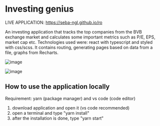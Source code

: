 # Investing genius

LIVE APPLICATION: https://seba-ngl.github.io/ro


An investing application that tracks the top companies from the BVB exchange market and calculates some important metrics such as P/E, EPS, market cap etc.
Technologies used were: react with typescript and styled with css/scss. It contains routing, generating pages based on data from a file, graphs from Recharts.


![image](https://user-images.githubusercontent.com/102463065/202267695-b9fb3b49-f1e0-40b1-997b-e5c59c7af2c5.png)

![image](https://user-images.githubusercontent.com/102463065/202268581-ed92f3d3-068d-49dd-ab2d-00394412dd81.png)


## How to use the application locally

Requirement: yarn (package manager) and vs code (code editor)

1) download application and open it (vs code recommended)
2) open a terminal and type "yarn install"
3) after the installation is done, type "yarn start"
